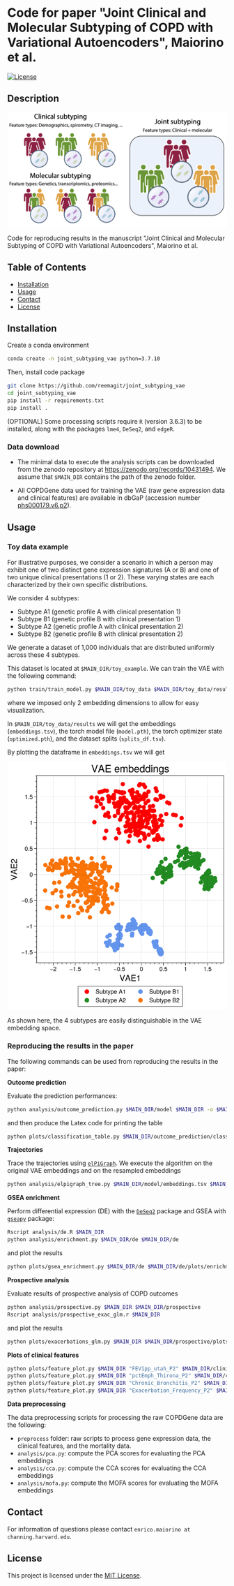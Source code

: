 # Code for paper "Joint Clinical and Molecular Subtyping of COPD with Variational Autoencoders", Maiorino et al.

[![License](https://img.shields.io/badge/license-MIT-blue.svg)](License.md)

## Description

![Main figure](assets/repo_fig.png)

Code for reproducing results in the manuscript "Joint Clinical and Molecular Subtyping of COPD with Variational Autoencoders", Maiorino et al.

## Table of Contents

- [Installation](#installation)
- [Usage](#usage)
- [Contact](#contact)
- [License](#license)

## Installation

Create a conda environment

```bash
conda create -n joint_subtyping_vae python=3.7.10
```

Then, install code package

```bash
git clone https://github.com/reemagit/joint_subtyping_vae
cd joint_subtyping_vae
pip install -r requirements.txt
pip install .
```

(OPTIONAL) Some processing scripts require ```R``` (version 3.6.3) to be installed, along with the packages ```lme4```, ```DeSeq2```, and ```edgeR```. 

### Data download

- The minimal data to execute the analysis scripts can be downloaded from the zenodo repository at https://zenodo.org/records/10431494. We assume that ```$MAIN_DIR``` contains the path of the zenodo folder.

- All COPDGene data used for training the VAE (raw gene expression data and clinical features) are available in dbGaP (accession number [phs000179.v6.p2](https://www.ncbi.nlm.nih.gov/projects/gap/cgi-bin/study.cgi?study_id=phs000179.v6.p2)).

## Usage

### Toy data example

For illustrative purposes, we consider a scenario in which a person may exhibit one of two distinct gene expression signatures (A or B) and one of two unique clinical presentations (1 or 2). These varying states are each characterized by their own specific distributions. 

We consider 4 subtypes: 

- Subtype A1 (genetic profile A with clinical presentation 1)
- Subtype B1 (genetic profile B with clinical presentation 1)
- Subtype A2 (genetic profile A with clinical presentation 2)
- Subtype B2 (genetic profile B with clinical presentation 2)

We generate a dataset of 1,000 individuals that are distributed uniformly across these 4 subtypes.

This dataset is located at ```$MAIN_DIR/toy_example```. We can train the VAE with the following command:

```bash
python train/train_model.py $MAIN_DIR/toy_data $MAIN_DIR/toy_data/results -n 100 -z 2 -h1 10,5 -h2 10,5 -s 0
```

where we imposed only 2 embedding dimensions to allow for easy visualization.

In ```$MAIN_DIR/toy_data/results``` we will get the embeddings (```embeddings.tsv```), the torch model file (```model.pth```), the torch optimizer state (```optimized.pth```), and the dataset splits (```splits_df.tsv```).

By plotting the dataframe in ```embeddings.tsv``` we will get 

![Embeddings](assets/embeddings.png)

As shown here, the 4 subtypes are easily distinguishable in the VAE embedding space.

### Reproducing the results in the paper

The following commands can be used from reproducing the results in the paper:

**Outcome prediction**

Evaluate the prediction performances:

```bash
python analysis/outcome_prediction.py $MAIN_DIR/model $MAIN_DIR -o $MAIN_DIR/outcome_prediction 
```

and then produce the Latex code for printing the table

```bash
python plots/classification_table.py $MAIN_DIR/outcome_prediction/classification_avg.tsv $MAIN_DIR/outcome_prediction/classification_std.tsv $MAIN_DIR/outcome_prediction/classification_pval.tsv -o $MAIN_DIR/outcome_prediction/table.tex
```

**Trajectories**

Trace the trajectories using [```elPiGraph```](https://sysbio-curie.github.io/elpigraph/). We execute the algorithm on the original VAE embeddings and on the resampled embeddings

```bash
python analysis/elpigraph_tree.py $MAIN_DIR/model/embeddings.tsv $MAIN_DIR/elpi -p $MAIN_DIR/stability/
```

**GSEA enrichment**

Perform differential expression (DE) with the [```DeSeq2```](https://bioconductor.org/packages/release/bioc/html/DESeq2.html) package and GSEA with [```gseapy```](https://pypi.org/project/gseapy/) package:

```bash
Rscript analysis/de.R $MAIN_DIR
python analysis/enrichment.py $MAIN_DIR/de $MAIN_DIR/de
```

and plot the results

```bash
python plots/gsea_enrichment.py $MAIN_DIR/de $MAIN_DIR/de/plots/enrichment.pdf
```

**Prospective analysis**

Evaluate results of prospective analysis of COPD outcomes

```bash
python analysis/prospective.py $MAIN_DIR $MAIN_DIR/prospective
Rscript analysis/prospective_exac_glm.r $MAIN_DIR
```

and plot the results

```bash
python plots/exacerbations_glm.py $MAIN_DIR $MAIN_DIR/prospective/plots
```

**Plots of clinical features**

```bash
python plots/feature_plot.py $MAIN_DIR "FEV1pp_utah_P2" $MAIN_DIR/clinical_features/FEV1pp_utah_P2.pdf # FEV1 % of predicted
python plots/feature_plot.py $MAIN_DIR "pctEmph_Thirona_P2" $MAIN_DIR/clinical_features/pctEmph_Thirona_P2.pdf # % emphysema (CT assessed)
python plots/feature_plot.py $MAIN_DIR "Chronic_Bronchitis_P2" $MAIN_DIR/clinical_features/Chronic_Bronchitis_P2.pdf --plot-type bar # Chronic bronchitis
python plots/feature_plot.py $MAIN_DIR "Exacerbation_Frequency_P2" $MAIN_DIR/clinical_features/Exacerbation_Frequency_P2.pdf --plot-type bar # Exacerbation frequency
```

**Data preprocessing**

The data preprocessing scripts for processing the raw COPDGene data are the following: 

- ```preprocess``` folder: raw scripts to process gene expression data, the clinical features, and the mortality data.
- ```analysis/pca.py```: compute the PCA scores for evaluating the PCA embeddings
- ```analysis/cca.py```: compute the CCA scores for evaluating the CCA embeddings
- ```analysis/mofa.py```: compute the MOFA scores for evaluating the MOFA embeddings

## Contact

For information of questions please contact ```enrico.maiorino at channing.harvard.edu```.

## License

This project is licensed under the [MIT License](License.md).
